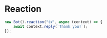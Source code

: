 # Reaction

```ts
new Bot().reaction("👍", async (context) => {
    await context.reply(`Thank you!`);
});
```
